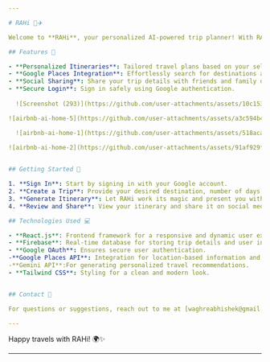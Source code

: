 ```yaml
---

# RAHi 🌴✈️

Welcome to **RAHi**, your personalized AI-powered trip planner! With RAHi, planning your dream vacation has never been easier or more fun. Input your travel preferences, and let RAHi generate a custom itinerary that suits your budget, schedule, and interests.

## Features 🚀

- **Personalized Itineraries**: Tailored travel plans based on your selected destination, duration, budget, and travel companions.
- **Google Places Integration**: Effortlessly search for destinations and gather information on the go.
- **Social Sharing**: Share your trip details with friends and family on social media platforms.
- **Secure Login**: Sign in safely using Google authentication.
  
  ![Screenshot (293)](https://github.com/user-attachments/assets/10c153e5-6cf6-4b2f-aec9-36371b79bf43)

![airbnb-ai-home-5](https://github.com/user-attachments/assets/a3c594b4-fef8-43dc-9165-a1b70ba69600)

  ![airbnb-ai-home-1](https://github.com/user-attachments/assets/518aca43-de06-4adf-8171-34e634c4d71f)
  
![airbnb-ai-home-2](https://github.com/user-attachments/assets/91af929f-b024-4649-9c34-7ee1bb485def)


## Getting Started 🏁

1. **Sign In**: Start by signing in with your Google account.
2. **Create a Trip**: Provide your desired destination, number of days, budget, and who you’re traveling with.
3. **Generate Itinerary**: Let RAHi work its magic and present you with a personalized trip plan.
4. **Review and Share**: View your itinerary and share it on social media.

## Technologies Used 💻

- **React.js**: Frontend framework for a responsive and dynamic user experience.
- **Firebase**: Real-time database for storing trip details and user information securely.
- **Google OAuth**: Ensures secure user authentication.
-**Google Places API**: Integration for location-based information and services.
-**Gemini API**:For generating personalized travel recommendations.
- **Tailwind CSS**: Styling for a clean and modern look.


## Contact 📧

For questions or suggestions, reach out to me at [waghreabhishek@gmail.com](mailto:your-waghreabhishek@gmail.com).

---
```


Happy travels with RAHi! 🌍✨

---

